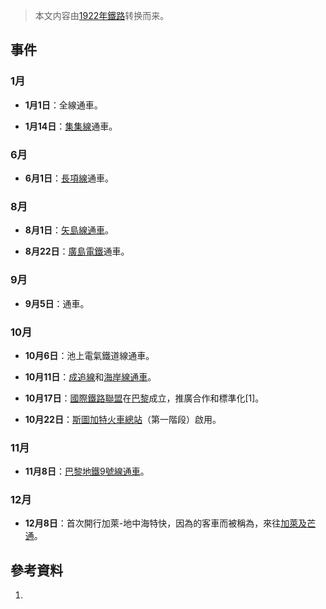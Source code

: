 > 本文内容由[1922年鐵路](https://zh.wikipedia.org/wiki/1922年鐵路)转换而来。


## 事件

### 1月

  - **1月1日**：全線通車。

  - **1月14日**：[集集線](../Page/集集線.md "wikilink")通車。

### 6月

  - **6月1日**：[長項線](../Page/長項線.md "wikilink")通車。

### 8月

  - **8月1日**：[矢島線通車](../Page/鳥海山麓線.md "wikilink")。

  - **8月22日**：[廣島電鐵](../Page/廣島電鐵.md "wikilink")通車。

### 9月

  - **9月5日**：通車。

### 10月

  - **10月6日**：池上電氣鐵道線通車。

  - **10月11日**：[成追線](../Page/成追線.md "wikilink")和[海岸線通車](../Page/海岸線_\(臺鐵\).md "wikilink")。

  - **10月17日**：[國際鐵路聯盟](../Page/國際鐵路聯盟.md "wikilink")在[巴黎](../Page/巴黎.md "wikilink")成立，推廣合作和標準化\[1\]。

  - **10月22日**：[斯圖加特火車總站](https://zh.wikipedia.org/wiki/斯圖加特火車總站 "wikilink")（第一階段）啟用。

### 11月

  - **11月8日**：[巴黎地鐵](../Page/巴黎地鐵.md "wikilink")[9號線通車](../Page/巴黎地鐵9號線.md "wikilink")。

### 12月

  - **12月8日**：首次開行加萊-地中海特快，因為的客車而被稱為，來往[加萊及](https://zh.wikipedia.org/wiki/加萊 "wikilink")[芒通](../Page/芒通.md "wikilink")。

## 參考資料

1.
